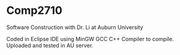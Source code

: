 # Comp2710
Software Construction with Dr. Li at Auburn University

Coded in Eclipse IDE using MinGW GCC C++ Compiler to compile.
Uploaded and tested in AU server.
